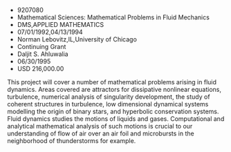 
* 9207080
* Mathematical Sciences: Mathematical Problems in Fluid Mechanics
* DMS,APPLIED MATHEMATICS
* 07/01/1992,04/13/1994
* Norman Lebovitz,IL,University of Chicago
* Continuing Grant
* Daljit S. Ahluwalia
* 06/30/1995
* USD 216,000.00

This project will cover a number of mathematical problems arising in fluid
dynamics. Areas covered are attractors for dissipative nonlinear equations,
turbulence, numerical analysis of singularity development, the study of coherent
structures in turbulence, low dimensional dynamical systems modelling the origin
of binary stars, and hyperbolic conservation systems. Fluid dynamics studies the
motions of liquids and gases. Computational and analytical mathematical analysis
of such motions is crucial to our understanding of flow of air over an air foil
and microbursts in the neighborhood of thunderstorms for example.
